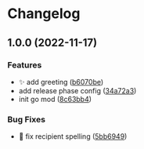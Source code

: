# Changelog

## 1.0.0 (2022-11-17)


### Features

* :sparkles: add greeting ([b6070be](https://github.com/neildaly-wpengine/changelog-gen/commit/b6070be597b76d9b91e1f0bee89b4ba729d4970b))
* add release phase config ([34a72a3](https://github.com/neildaly-wpengine/changelog-gen/commit/34a72a32fea0f49c1bfc60db630247e177d29fdc))
* init go mod ([8c63bb4](https://github.com/neildaly-wpengine/changelog-gen/commit/8c63bb42a09a591e8109fd646c7e30788f20e5de))


### Bug Fixes

* :bug: fix recipient spelling ([5bb6949](https://github.com/neildaly-wpengine/changelog-gen/commit/5bb6949b75ad499c31f53401079a46749e82237c))
